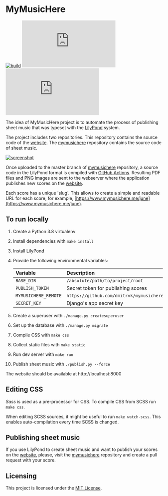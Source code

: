 # MyMusicHere

[![build](https://img.shields.io/github/workflow/status/dmitrvk/mymusichere.me/build?color=3e3e3e&style=flat-square)](https://github.com/dmitrvk/mymusichere.me/actions)
[![codecov](https://img.shields.io/codecov/c/github/dmitrvk/mymusichere.me?color=3e3e3e&style=flat-square&token=NH8F6U8988)](https://codecov.io/gh/dmitrvk/mymusichere.me)
[![License: MIT](https://img.shields.io/github/license/dmitrvk/mymusichere.me?color=3e3e3e&style=flat-square)](https://github.com/dmitrvk/mymusichere.me/blob/master/LICENSE)

[GitHub Actions]: https://github.com/dmitrvk/mymusichere/actions
[LilyPond]: http://lilypond.org
[mymusichere]: https://github.com/dmitrvk/mymusichere
[website]: https://www.mymusichere.me

The idea of MyMusicHere project is to automate the process
of publishing sheet music that was typeset with the [LilyPond] system.

The project includes two repositories.
This repository contains the source code of the [website].
The [mymusichere] repository contains the source code of sheet music.

[![screenshot](https://raw.githubusercontent.com/dmitrvk/mymusichere.me/master/screenshot.jpg)](https://www.mymusichere.me)

Once uploaded to the master branch of [mymusichere] repository,
a source code in the LilyPond format is compiled with [GitHub Actions].
Resulting PDF files and PNG images are sent to the webserver
where the application publishes new scores on the [website].

Each score has a unique 'slug'.
This allows to create a simple and readable URL for each score, for example,
[https://www.mymusichere.me/june](https://www.mymusichere.me/june).


## To run locally

1. Create a Python 3.8 virtualenv

2. Install dependencies with `make install`

3. Install [LilyPond]

4. Provide the following environmental variables:

    | Variable             | Description                              |
    | :------------------- | :--------------------------------------- |
    | `BASE_DIR`           | `/absolute/path/to/project/root`         |
    | `PUBLISH_TOKEN`      | Secret token for publishing scores       |
    | `MYMUSICHERE_REMOTE` | `https://github.com/dmitrvk/mymusichere` |
    | `SECRET_KEY`         | Django's app secret key                  |

5. Create a superuser with `./manage.py createsuperuser`

6. Set up the database with `./manage.py migrate`

7. Compile CSS with `make css`

8. Collect static files with `make static`

9. Run dev server with `make run`

10. Publish sheet music with `./publish.py --force`

The website should be available at http://localhost:8000


## Editing CSS

*Sass* is used as a pre-processor for CSS.
To compile CSS from SCSS run `make css`.

When editing SCSS sources, it might be useful to run `make watch-scss`.
This enables auto-compilation every time SCSS is changed.


## Publishing sheet music

If you use LilyPond to create sheet music
and want to publish your scores on the [website],
please, visit the [mymusichere] repository
and create a pull request with your score.


## Licensing

This project is licensed under the
[MIT License](https://github.com/dmitrvk/mymusichere.me/blob/master/LICENSE).
